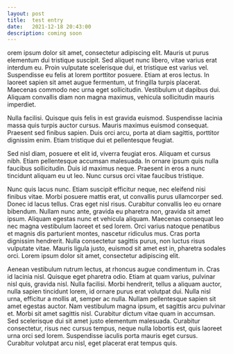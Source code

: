 ```yaml
---
layout: post
title:  test entry
date:   2021-12-18 20:43:00
description: coming soon
---
```

orem ipsum dolor sit amet, consectetur adipiscing elit. Mauris ut purus elementum dui tristique suscipit. Sed aliquet nunc libero, vitae varius erat interdum eu. Proin vulputate scelerisque dui, et tristique est varius vel. Suspendisse eu felis at lorem porttitor posuere. Etiam at eros lectus. In laoreet sapien sit amet augue fermentum, ut fringilla turpis placerat. Maecenas commodo nec urna eget sollicitudin. Vestibulum ut dapibus dui. Aliquam convallis diam non magna maximus, vehicula sollicitudin mauris imperdiet.

Nulla facilisi. Quisque quis felis in est gravida euismod. Suspendisse lacinia massa quis turpis auctor cursus. Mauris maximus euismod consequat. Praesent sed finibus sapien. Duis orci arcu, porta at diam sagittis, porttitor dignissim enim. Etiam tristique dui et pellentesque feugiat.

Sed nisl diam, posuere et elit id, viverra feugiat eros. Aliquam et cursus nibh. Etiam pellentesque accumsan malesuada. In ornare ipsum quis nulla faucibus sollicitudin. Duis id maximus neque. Praesent in eros a nunc tincidunt aliquam eu ut leo. Nunc cursus orci vitae faucibus tristique.

Nunc quis lacus nunc. Etiam suscipit efficitur neque, nec eleifend nisi finibus vitae. Morbi posuere mattis erat, ut convallis purus ullamcorper sed. Donec id lacus tellus. Cras eget nisl risus. Curabitur convallis leo eu ornare bibendum. Nullam nunc ante, gravida eu pharetra non, gravida sit amet ipsum. Aliquam egestas nunc et vehicula aliquam. Maecenas consequat leo nec magna vestibulum laoreet et sed lorem. Orci varius natoque penatibus et magnis dis parturient montes, nascetur ridiculus mus. Cras porta dignissim hendrerit. Nulla consectetur sagittis purus, non luctus risus vulputate vitae. Mauris ligula justo, euismod sit amet est in, pharetra sodales orci. Lorem ipsum dolor sit amet, consectetur adipiscing elit.

Aenean vestibulum rutrum lectus, at rhoncus augue condimentum in. Cras id lacinia nisl. Quisque eget pharetra odio. Etiam at quam varius, pulvinar nisl quis, gravida nisl. Nulla facilisi. Morbi hendrerit, tellus a aliquam auctor, nulla sapien tincidunt lorem, id ornare purus erat volutpat dui. Nulla nisl urna, efficitur a mollis at, semper ac nulla. Nullam pellentesque sapien sit amet egestas auctor. Nam vestibulum magna ipsum, et sagittis arcu pulvinar et. Morbi sit amet sagittis nisl. Curabitur dictum vitae quam in accumsan. Sed scelerisque dui sit amet justo elementum malesuada. Curabitur consectetur, risus nec cursus tempus, neque nulla lobortis est, quis laoreet urna orci sed lorem. Suspendisse iaculis porta mauris eget cursus. Curabitur volutpat arcu nisl, eget placerat erat tempus quis. 
